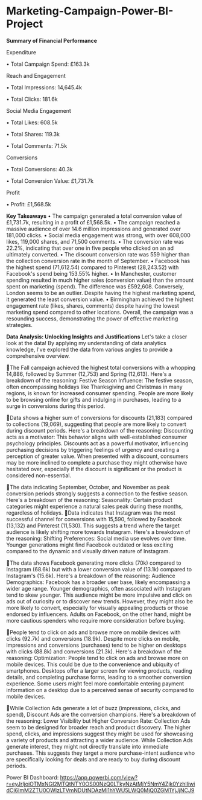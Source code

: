 # Marketing-Campaign-Power-BI-Project
**Summary of Financial Performance**

Expenditure

•	Total Campaign Spend: £163.3k

Reach and Engagement

•	Total Impressions: 14,645.4k

•	Total Clicks: 181.6k

Social Media Engagement

•	Total Likes: 608.5k

•	Total Shares: 119.3k

•	Total Comments: 71.5k

Conversions

•	Total Conversions: 40.3k

•	Total Conversion Value: £1,731.7k

Profit

•	Profit: £1,568.5k

**Key Takeaways**
•	The campaign generated a total conversion value of £1,731.7k, resulting in a profit of £1,568.5k.
•	The campaign reached a massive audience of over 14.6 million impressions and generated over 181,000 clicks.
•	Social media engagement was strong, with over 608,000 likes, 119,000 shares, and 71,500 comments.
•	The conversion rate was 22.2%, indicating that over one in five people who clicked on an ad ultimately converted.
•	The discount conversion rate was 559 higher than the collection conversion rate in the month of September.
•	Facebook has the highest spend (71,612.54) compared to Pinterest (28,243.52) with Facebook's spend being 153.55% higher.
•	In Manchester, customer spending resulted in much higher sales (conversion value) than the amount spent on marketing (spend). The difference was £592,608. Conversely, London seems to be an outlier. Despite having the highest marketing spend, it generated the least conversion value.
•	Birmingham achieved the highest engagement rate (likes, shares, comments) despite having the lowest marketing spend compared to other locations.
Overall, the campaign was a resounding success, demonstrating the power of effective marketing strategies.


**Data Analysis: Unlocking Insights and Justifications**
Let's take a closer look at the data! By applying my understanding of data analytics knowledge, I've explored the data from various angles to provide a comprehensive overview.


The Fall campaign achieved the highest total conversions with a whopping 14,886, followed by Summer (12,753) and Spring (12,613). 
Here's a breakdown of the reasoning:
Festive Season Influence: The festive season, often encompassing holidays like Thanksgiving and Christmas in many regions, is known for increased consumer spending. People are more likely to be browsing online for gifts and indulging in purchases, leading to a surge in conversions during this period.

Data shows a higher sum of conversions for discounts (21,183) compared to collections (19,069), suggesting that people are more likely to convert during discount periods.
Here's a breakdown of the reasoning:
Discounting acts as a motivator: This behavior aligns with well-established consumer psychology principles. Discounts act as a powerful motivator, influencing purchasing decisions by triggering feelings of urgency and creating a perception of greater value. When presented with a discount, consumers may be more inclined to complete a purchase they might otherwise have hesitated over, especially if the discount is significant or the product is considered non-essential.

The data indicating September, October, and November as peak conversion periods strongly suggests a connection to the festive season.
Here's a breakdown of the reasoning:
Seasonality: Certain product categories might experience a natural sales peak during these months, regardless of holidays.
Data indicates that Instagram was the most successful channel for conversions with 15,590, followed by Facebook (13,132) and Pinterest (11,530). This suggests a trend where the target audience is likely shifting more towards Instagram.
Here's a breakdown of the reasoning:
Shifting Preferences: Social media use evolves over time. Younger generations might find Facebook outdated or less exciting compared to the dynamic and visually driven nature of Instagram.

The data shows Facebook generating more clicks (70k) compared to Instagram (68.6k) but with a lower conversion value of (13.1k) compared to Instagram's (15.6k).
Here's a breakdown of the reasoning:
Audience Demographics: Facebook has a broader user base, likely encompassing a wider age range. Younger demographics, often associated with Instagram tend to skew younger. This audience might be more impulsive and click on ads out of curiosity or to discover new trends. However, they might also be more likely to convert, especially for visually appealing products or those endorsed by influencers. Adults on Facebook, on the other hand, might be more cautious spenders who require more consideration before buying.

People tend to click on ads and browse more on mobile devices with clicks (92.7k) and conversions (18.9k). Despite more clicks on mobile, impressions and conversions (purchases) tend to be higher on desktops with clicks (88.8k) and conversions (21.3k).
Here's a breakdown of the reasoning:
Optimization: People tend to click on ads and browse more on mobile devices. This could be due to the convenience and ubiquity of smartphones. Desktops offer a larger screen for viewing products, reading details, and completing purchase forms, leading to a smoother conversion experience. Some users might feel more comfortable entering payment information on a desktop due to a perceived sense of security compared to mobile devices.

While Collection Ads generate a lot of buzz (impressions, clicks, and spend), Discount Ads are the conversion champions.
Here's a breakdown of the reasoning:
Lower Visibility but Higher Conversion Rate: Collection Ads seem to be designed for broader reach and product discovery. The higher spend, clicks, and impressions suggest they might be used for showcasing a variety of products and attracting a wider audience. While Collection Ads generate interest, they might not directly translate into immediate purchases. This suggests they target a more purchase-intent audience who are specifically looking for deals and are ready to buy during discount periods.


Power BI Dashboard: https://app.powerbi.com/view?r=eyJrIjoiOTMxNGI2MTQtNTY0OS00NzQ0LTkyNzAtMjY5NmY4Zjk0YzhlIiwidCI6ImM2ZTU0OWIzLTVmNDUtNDAzMi1hYWU5LWQ0MjQ0ZGM1YjJjNCJ9
